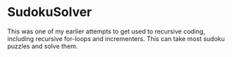 # SudokuSolver

This was one of my earlier attempts to get used to recursive coding, including recursive for-loops and incrementers. This can take most sudoku puzzles and solve them.  
  

